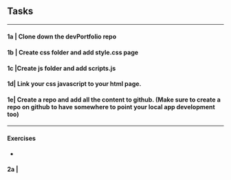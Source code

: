 
## **Tasks**
---
#### 1a | Clone down the devPortfolio repo

#### 1b | Create css folder and add style.css page

#### 1c |Create js folder and add scripts.js

#### 1d| Link your css javascript to your html page.

#### 1e| Create a repo and add all the content to github. (Make sure to create a repo on github to have somewhere to point your local app development too)

---
#### **Exercises**
- 

#### 2a | 





